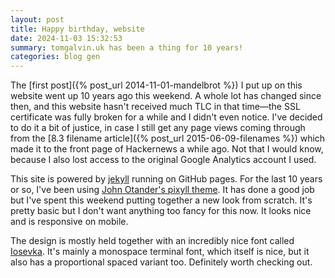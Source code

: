 ```yaml
---
layout: post
title: Happy birthday, website
date: 2024-11-03 15:32:53
summary: tomgalvin.uk has been a thing for 10 years!
categories: blog gen
---
```


The [first post]({% post_url 2014-11-01-mandelbrot %}) I put up on this website went up 10 years ago this weekend. A whole lot has changed since then, and this website hasn't received much TLC in that time—the SSL certificate was fully broken for a while and I didn't even notice. I've decided to do it a bit of justice, in case I still get any page views coming through from the [8.3 filename article]({% post_url 2015-06-09-filenames %}) which made it to the front page of Hackernews a while ago. Not that I would know, because I also lost access to the original Google Analytics account I used.

This site is powered by [jekyll](https://jekyllrb.com) running on GitHub pages. For the last 10 years or so, I've been using [John Otander's pixyll theme](https://github.com/johno/pixyll). It has done a good job but I've spent this weekend putting together a new look from scratch. It's pretty basic but I don't want anything too fancy for this now. It looks nice and is responsive on mobile.

The design is mostly held together with an incredibly nice font called [Iosevka](https://typeof.net/Iosevka/). It's mainly a monospace terminal font, which itself is nice, but it also has a proportional spaced variant too. Definitely worth checking out.
